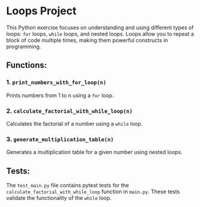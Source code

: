 # Loops Project

This Python exercise focuses on understanding and using different types of loops: `for` loops, `while` loops, and nested loops. Loops allow you to repeat a block of code multiple times, making them powerful constructs in programming.

## Functions:

### 1. `print_numbers_with_for_loop(n)`
   Prints numbers from 1 to n using a `for` loop.

### 2. `calculate_factorial_with_while_loop(n)`
   Calculates the factorial of a number using a `while` loop.

### 3. `generate_multiplication_table(n)`
   Generates a multiplication table for a given number using nested loops.

## Tests:

The `test_main.py` file contains pytest tests for the `calculate_factorial_with_while_loop` function in `main.py`. These tests validate the functionality of the `while` loop.
